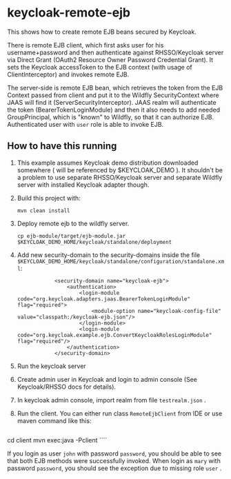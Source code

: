 # keycloak-remote-ejb

This shows how to create remote EJB beans secured by Keycloak.

There is remote EJB client, which first asks user for his username+password and then authenticate against RHSSO/Keycloak server via
Direct Grant (OAuth2 Resource Owner Password Credential Grant). It sets the Keycloak accessToken to the EJB context (with usage of ClientInterceptor) and invokes remote EJB.

The server-side is remote EJB bean, which retrieves the token from the EJB Context passed from client and put it to the Wildfly SecurityContext where JAAS 
will find it (ServerSecurityInterceptor). JAAS realm will authenticate the token (BearerTokenLoginModule) and then it also needs to 
add needed GroupPrincipal, which is "known" to Wildfly, so that it can authorize EJB. Authenticated user with `user` role is able to invoke EJB.


How to have this running
------------------------
1. This example assumes Keycloak demo distribution downloaded somewhere ( will be referenced by $KEYCLOAK_DEMO ). It shouldn't be a problem
 to use separate RHSSO/Keycloak server and separate Wildfly server with installed Keycloak adapter though.
 
 
2. Build this project with: 
    ````
    mvn clean install
    ````

3. Deploy remote ejb to the wildfly server. 
    ````
    cp ejb-module/target/ejb-module.jar $KEYCLOAK_DEMO_HOME/keycloak/standalone/deployment
    ````

4. Add new security-domain to the security-domains inside the file `$KEYCLOAK_DEMO_HOME/keycloak/standalone/configuration/standalone.xml`:
    ````
                <security-domain name="keycloak-ejb">
                    <authentication>
                        <login-module code="org.keycloak.adapters.jaas.BearerTokenLoginModule" flag="required">
                            <module-option name="keycloak-config-file" value="classpath:/keycloak-ejb.json"/>
                        </login-module>
                        <login-module code="org.keycloak.example.ejb.ConvertKeycloakRolesLoginModule" flag="required"/>
                    </authentication>
                </security-domain>
    ````

5. Run the keycloak server

6. Create admin user in Keycloak and login to admin console (See Keycloak/RHSSO docs for details).

7. In keycloak admin console, import realm from file `testrealm.json` .

8. Run the client. You can either run class `RemoteEjbClient` from IDE or use maven command like this:
    ````
cd client
mvn exec:java -Pclient
    ````

If you login as user `john` with password `password`, you should be able to see that both EJB methods were successfully invoked.
When login as `mary` with password `password`, you should see the exception due to missing role `user` .

